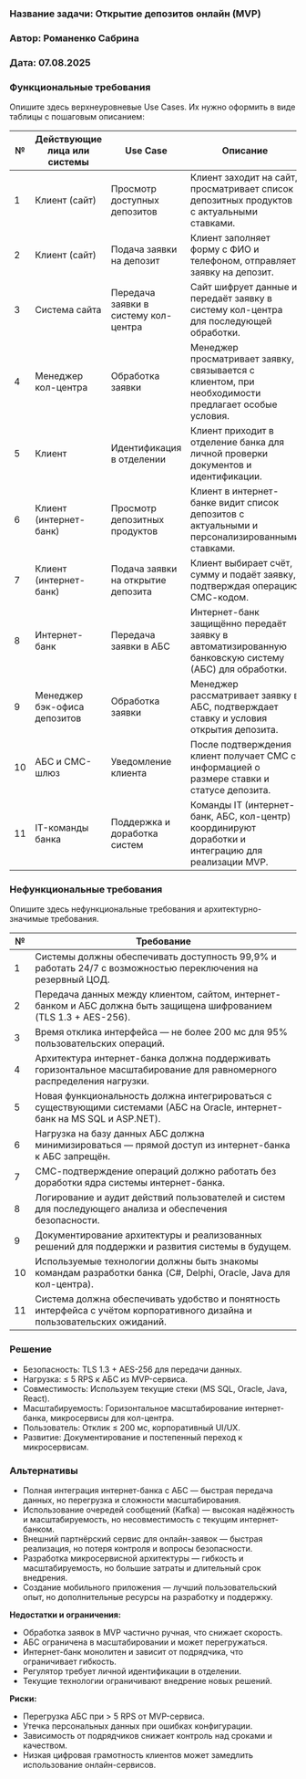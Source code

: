 ### <a name="_b7urdng99y53"></a>**Название задачи: Открытие депозитов онлайн (MVP)** 
### <a name="_hjk0fkfyohdk"></a>**Автор: Романенко Сабрина**
### <a name="_uanumrh8zrui"></a>**Дата: 07.08.2025**
### <a name="_3bfxc9a45514"></a>**Функциональные требования**
Опишите здесь верхнеуровневые Use Cases. Их нужно оформить в виде таблицы с пошаговым описанием:

| №  | Действующие лица или системы          | Use Case                          | Описание                                                                                              |
|----|-------------------------------------|---------------------------------|-----------------------------------------------------------------------------------------------------|
| 1  | Клиент (сайт)                       | Просмотр доступных депозитов    | Клиент заходит на сайт, просматривает список депозитных продуктов с актуальными ставками.           |
| 2  | Клиент (сайт)                       | Подача заявки на депозит        | Клиент заполняет форму с ФИО и телефоном, отправляет заявку на депозит.                             |
| 3  | Система сайта                      | Передача заявки в систему кол-центра | Сайт шифрует данные и передаёт заявку в систему кол-центра для последующей обработки.               |
| 4  | Менеджер кол-центра                | Обработка заявки                 | Менеджер просматривает заявку, связывается с клиентом, при необходимости предлагает особые условия.|
| 5  | Клиент                             | Идентификация в отделении       | Клиент приходит в отделение банка для личной проверки документов и идентификации.                    |
| 6  | Клиент (интернет-банк)             | Просмотр депозитных продуктов   | Клиент в интернет-банке видит список депозитов с актуальными и персонализированными ставками.       |
| 7  | Клиент (интернет-банк)             | Подача заявки на открытие депозита | Клиент выбирает счёт, сумму и подаёт заявку, подтверждая операцию СМС-кодом.                         |
| 8  | Интернет-банк                      | Передача заявки в АБС            | Интернет-банк защищённо передаёт заявку в автоматизированную банковскую систему (АБС) для обработки.|
| 9  | Менеджер бэк-офиса депозитов       | Обработка заявки                | Менеджер рассматривает заявку в АБС, подтверждает ставку и условия открытия депозита.                |
| 10 | АБС и СМС-шлюз                    | Уведомление клиента             | После подтверждения клиент получает СМС с информацией о размере ставки и статусе депозита.          |
| 11 | IT-команды банка                   | Поддержка и доработка систем    | Команды IT (интернет-банк, АБС, кол-центр) координируют доработки и интеграцию для реализации MVP. |

### <a name="_u8xz25hbrgql"></a>**Нефункциональные требования**
Опишите здесь нефункциональные требования и архитектурно-значимые требования.

| №  | Требование                                                                                                                  |
| -- | --------------------------------------------------------------------------------------------------------------------------- |
| 1  | Системы должны обеспечивать доступность 99,9% и работать 24/7 с возможностью переключения на резервный ЦОД.                 |
| 2  | Передача данных между клиентом, сайтом, интернет-банком и АБС должна быть защищена шифрованием (TLS 1.3 + AES-256).         |
| 3  | Время отклика интерфейса — не более 200 мс для 95% пользовательских операций.                                               |
| 4  | Архитектура интернет-банка должна поддерживать горизонтальное масштабирование для равномерного распределения нагрузки.      |
| 5  | Новая функциональность должна интегрироваться с существующими системами (АБС на Oracle, интернет-банк на MS SQL и ASP.NET). |
| 6  | Нагрузка на базу данных АБС должна минимизироваться — прямой доступ из интернет-банка к АБС запрещён.                       |
| 7  | СМС-подтверждение операций должно работать без доработки ядра системы интернет-банка.                                       |
| 8  | Логирование и аудит действий пользователей и систем для последующего анализа и обеспечения безопасности.                    |
| 9  | Документирование архитектуры и реализованных решений для поддержки и развития системы в будущем.                            |
| 10 | Используемые технологии должны быть знакомы командам разработки банка (C#, Delphi, Oracle, Java для кол-центра).            |
| 11 | Система должна обеспечивать удобство и понятность интерфейса с учётом корпоративного дизайна и пользовательских ожиданий.   |

### <a name="_qmphm5d6rvi3"></a>**Решение**

- Безопасность: TLS 1.3 + AES-256 для передачи данных.
- Нагрузка: ≤ 5 RPS к АБС из MVP-сервиса.
- Совместимость: Используем текущие стеки (MS SQL, Oracle, Java, React).
- Масштабируемость: Горизонтальное масштабирование интернет-банка, микросервисы для кол-центра.
- Пользователь: Отклик ≤ 200 мс, корпоративный UI/UX.
- Развитие: Документирование и постепенный переход к микросервисам.

### <a name="_bjrr7veeh80c"></a>**Альтернативы**

- Полная интеграция интернет-банка с АБС — быстрая передача данных, но перегрузка и сложности масштабирования.
- Использование очередей сообщений (Kafka) — высокая надёжность и масштабируемость, но несовместимость с текущим интернет-банком.
- Внешний партнёрский сервис для онлайн-заявок — быстрая реализация, но потеря контроля и вопросы безопасности.
- Разработка микросервисной архитектуры — гибкость и масштабируемость, но большие затраты и длительный срок внедрения.
- Создание мобильного приложения — лучший пользовательский опыт, но дополнительные ресурсы на разработку и поддержку.

**Недостатки и ограничения:**

- Обработка заявок в MVP частично ручная, что снижает скорость.
- АБС ограничена в масштабировании и может перегружаться.
- Интернет-банк монолитен и зависит от подрядчика, что ограничивает гибкость.
- Регулятор требует личной идентификации в отделении.
- Текущие технологии ограничивают внедрение новых решений.

**Риски:**

- Перегрузка АБС при > 5 RPS от MVP-сервиса.
- Утечка персональных данных при ошибках конфигурации.
- Зависимость от подрядчиков снижает контроль над сроками и качеством.
- Низкая цифровая грамотность клиентов может замедлить использование онлайн-сервисов.
